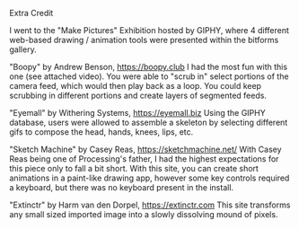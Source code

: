 Extra Credit

I went to the "Make Pictures" Exhibition hosted by GIPHY, where 4 different web-based drawing / animation tools were presented within the bitforms gallery. 

"Boopy" by Andrew Benson, https://boopy.club
I had the most fun with this one (see attached video). You were able to "scrub in" select portions of the camera feed, which would then play back as a loop. You could keep scrubbing in different portions and create layers of segmented feeds.

"Eyemall" by Withering Systems, https://eyemall.biz
Using the GIPHY database, users were allowed to assemble a skeleton by selecting different gifs to compose the head, hands, knees, lips, etc. 

"Sketch Machine" by Casey Reas, https://sketchmachine.net/
With Casey Reas being one of Processing's father, I had the highest expectations for this piece only to fall a bit short. With this site, you can create short animations in a paint-like drawing app, however some key controls required a keyboard, but there was no keyboard present in the install.

"Extinctr" by Harm van den Dorpel, https://extinctr.com
This site transforms any small sized imported image into a slowly dissolving mound of pixels.
